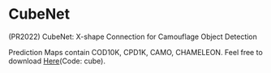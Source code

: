 # CubeNet
(PR2022) CubeNet: X-shape Connection for Camouflage Object Detection

Prediction Maps contain COD10K, CPD1K, CAMO, CHAMELEON. Feel free to download [Here](https://pan.baidu.com/s/1lwkL5OKq_Noc-Ub_XqfFKw)(Code: cube).
